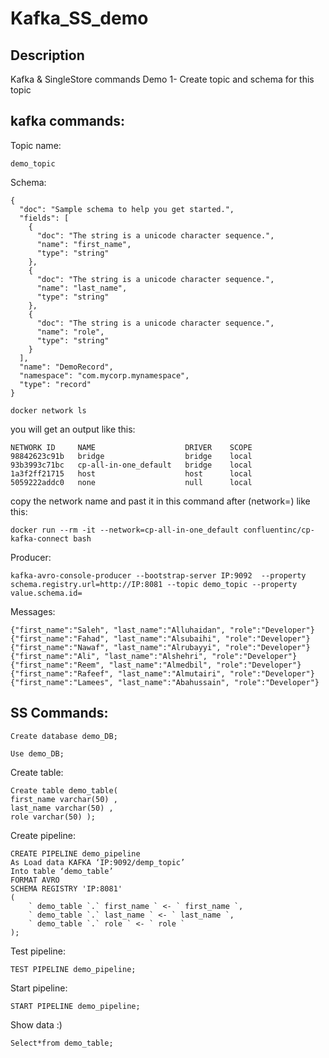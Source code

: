 # Kafka_SS_demo

## Description

Kafka & SingleStore commands Demo 
1- Create topic and schema for this topic 
## kafka commands:
Topic name:
```
demo_topic
```
Schema:
```
{
  "doc": "Sample schema to help you get started.",
  "fields": [
    {
      "doc": "The string is a unicode character sequence.",
      "name": "first_name",
      "type": "string"
    },
    {
      "doc": "The string is a unicode character sequence.",
      "name": "last_name",
      "type": "string"
    },
    {
      "doc": "The string is a unicode character sequence.",
      "name": "role",
      "type": "string"
    }
  ],
  "name": "DemoRecord",
  "namespace": "com.mycorp.mynamespace",
  "type": "record"
}
```
```
docker network ls
```
you will get an output like this:
```
NETWORK ID     NAME                    DRIVER    SCOPE
98842623c91b   bridge                  bridge    local
93b3993c71bc   cp-all-in-one_default   bridge    local
1a3f2ff21715   host                    host      local
5059222addc0   none                    null      local
```
copy the network name and past it in this command after (network=) like this:

```
docker run --rm -it --network=cp-all-in-one_default confluentinc/cp-kafka-connect bash
```
Producer:
```
kafka-avro-console-producer --bootstrap-server IP:9092  --property schema.registry.url=http://IP:8081 --topic demo_topic --property value.schema.id=
```

Messages:
```
{"first_name":"Saleh", "last_name":"Alluhaidan", "role":"Developer"}
{"first_name":"Fahad", "last_name":"Alsubaihi", "role":"Developer"}
{"first_name":"Nawaf", "last_name":"Alrubayyi", "role":"Developer"}
{"first_name":"Ali", "last_name":"Alshehri", "role":"Developer"}
{"first_name":"Reem", "last_name":"Almedbil", "role":"Developer"}
{"first_name":"Rafeef", "last_name":"Almutairi", "role":"Developer"}
{"first_name":"Lamees", "last_name":"Abahussain", "role":"Developer"}
```

## SS Commands:

```
Create database demo_DB;
```
```
Use demo_DB;
```
Create table:
```
Create table demo_table(
first_name varchar(50) ,
last_name varchar(50) ,
role varchar(50) );

```
Create pipeline:
```
CREATE PIPELINE demo_pipeline
As Load data KAFKA ‘IP:9092/demp_topic’
Into table ‘demo_table’
FORMAT AVRO
SCHEMA REGISTRY 'IP:8081'
(
    ` demo_table `.` first_name ` <- ` first_name `,
    ` demo_table `.` last_name ` <- ` last_name `,
    ` demo_table `.` role ` <- ` role `
);

```
Test pipeline:
```
TEST PIPELINE demo_pipeline;
```
Start pipeline:
```
START PIPELINE demo_pipeline;
```
Show data :)
```
Select*from demo_table;
```
